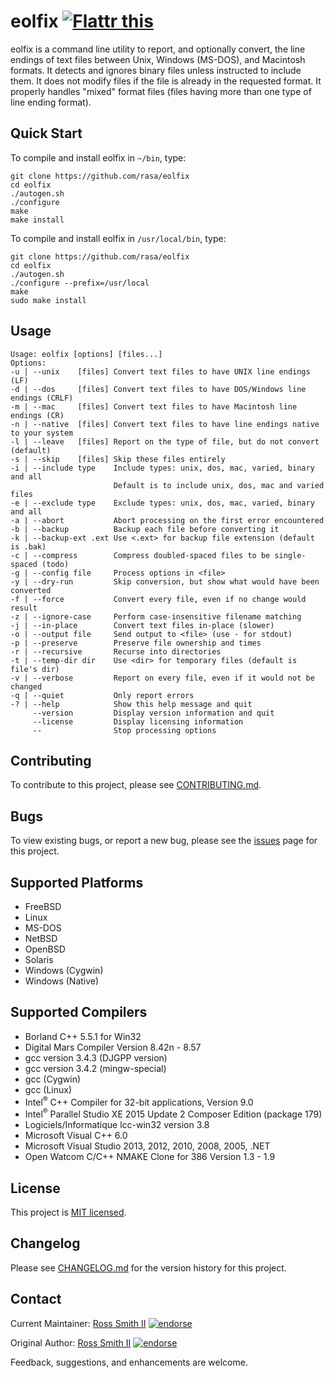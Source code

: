 # eolfix [![Flattr this][4]][3]

eolfix is a command line utility to report, and optionally convert,
the line endings of text files between Unix, Windows (MS-DOS), and Macintosh formats.
It detects and ignores binary files unless instructed to include them.
It does not modify files if the file is already in the requested format.
It properly handles "mixed" format files (files having more than one type of line ending format).

## Quick Start

To compile and install eolfix in `~/bin`, type:
````
git clone https://github.com/rasa/eolfix
cd eolfix
./autogen.sh
./configure
make
make install
````

To compile and install eolfix in `/usr/local/bin`, type:
````
git clone https://github.com/rasa/eolfix
cd eolfix
./autogen.sh
./configure --prefix=/usr/local
make
sudo make install
````

## Usage

````
Usage: eolfix [options] [files...]
Options:
-u | --unix    [files] Convert text files to have UNIX line endings (LF)
-d | --dos     [files] Convert text files to have DOS/Windows line endings (CRLF)
-m | --mac     [files] Convert text files to have Macintosh line endings (CR)
-n | --native  [files] Convert text files to have line endings native to your system
-l | --leave   [files] Report on the type of file, but do not convert (default)
-s | --skip    [files] Skip these files entirely
-i | --include type    Include types: unix, dos, mac, varied, binary and all
                       Default is to include unix, dos, mac and varied files
-e | --exclude type    Exclude types: unix, dos, mac, varied, binary and all
-a | --abort           Abort processing on the first error encountered
-b | --backup          Backup each file before converting it
-k | --backup-ext .ext Use <.ext> for backup file extension (default is .bak)
-c | --compress        Compress doubled-spaced files to be single-spaced (todo)
-g | --config file     Process options in <file>
-y | --dry-run         Skip conversion, but show what would have been converted
-f | --force           Convert every file, even if no change would result
-z | --ignore-case     Perform case-insensitive filename matching
-j | --in-place        Convert text files in-place (slower)
-o | --output file     Send output to <file> (use - for stdout)
-p | --preserve        Preserve file ownership and times
-r | --recursive       Recurse into directories
-t | --temp-dir dir    Use <dir> for temporary files (default is file's dir)
-v | --verbose         Report on every file, even if it would not be changed
-q | --quiet           Only report errors
-? | --help            Show this help message and quit
     --version         Display version information and quit
     --license         Display licensing information
     --                Stop processing options
````

## Contributing

To contribute to this project, please see [CONTRIBUTING.md](CONTRIBUTING.md).

## Bugs

To view existing bugs, or report a new bug, please see the [issues](/issues) page for this project.

## Supported Platforms

* FreeBSD
* Linux
* MS-DOS
* NetBSD
* OpenBSD
* Solaris
* Windows (Cygwin)
* Windows (Native)

## Supported Compilers

* Borland C++ 5.5.1 for Win32
* Digital Mars Compiler Version 8.42n - 8.57
* gcc version 3.4.3 (DJGPP version)
* gcc version 3.4.2 (mingw-special)
* gcc (Cygwin)
* gcc (Linux)
* Intel<sup>&reg;</sup> C++ Compiler for 32-bit applications, Version 9.0
* Intel<sup>&reg;</sup> Parallel Studio XE 2015 Update 2 Composer Edition (package 179)
* Logiciels/Informatique lcc-win32 version 3.8
* Microsoft Visual C++ 6.0
* Microsoft Visual Studio 2013, 2012, 2010, 2008, 2005, .NET
* Open Watcom C/C++ NMAKE Clone for 386  Version 1.3 - 1.9

## License

This project is [MIT licensed](LICENSE).

## Changelog

Please see [CHANGELOG.md](CHANGELOG.md) for the version history for this project.

## Contact

Current Maintainer: [Ross Smith II][2] [![endorse][5]][6] 

Original Author:    [Ross Smith II][2] [![endorse][5]][6]

Feedback, suggestions, and enhancements are welcome.

  [2]: mailto:ross@smithii.com
  [3]: https://flattr.com/submit/auto?user_id=rasa&url=https%3A%2F%2Fgithub.com%2Frasa%2Feolfix
  [4]: http://button.flattr.com/flattr-badge-large.png (Flattr this)
  [5]: https://api.coderwall.com/rasa/endorsecount.png
  [6]: https://coderwall.com/rasa




